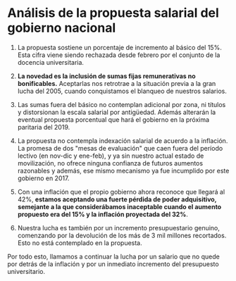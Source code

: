 # Análisis de la propuesta salarial del gobierno nacional


1. La propuesta sostiene un porcentaje de incremento al básico del 15%. Esta
   cifra viene siendo rechazada desde febrero por el conjunto de la docencia
   universitaria.

2. **La novedad es la inclusión de sumas fijas remunerativas no bonificables.**
   Aceptarlas nos retrotrae a la situación previa a la gran lucha del 2005,
   cuando conquistamos el blanqueo de nuestros salarios.

3. Las sumas fuera del básico no contemplan adicional por zona, ni títulos y
   distorsionan la escala salarial por antigüedad. Además alterarán la eventual
   propuesta porcentual que hará el gobierno en la próxima paritaria del 2019.

4. La propuesta no contempla indexación salarial de acuerdo a la inflación. La
   promesa de dos "mesas de evaluación" que caen fuera del período lectivo (en
   nov-dic y ene-feb), y ya sin nuestro actual estado de movilización, no ofrece
   ninguna confianza de futuros aumentos razonables y además, ese mismo
   mecanismo ya fue incumplido por este gobierno en 2017.

5. Con una inflación que el propio gobierno ahora reconoce que llegará al 42%,
   **estamos aceptando una fuerte pérdida de poder adquisitivo, semejante a la que
   considerábamos inaceptable cuando el aumento propuesto era del 15% y la
   inflación proyectada del 32%**.

6. Nuestra lucha es también por un incremento presupuestario genuino, comenzando
   por la devolución de los más de 3 mil millones recortados. Esto no está
   contemplado en la propuesta.

Por todo esto, llamamos a continuar la lucha por un salario que no quede por
detrás de la inflación y por un inmediato incremento del presupuesto
universitario.


